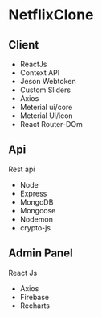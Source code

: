 # NetflixClone

## Client
- ReactJs
- Context API 
- Jeson Webtoken
- Custom Sliders
- Axios
- Meterial ui/core
- Meterial Ui/icon
- React Router-DOm

## Api
Rest api
- Node
- Express
- MongoDB
- Mongoose
- Nodemon
- crypto-js

## Admin Panel
React Js
- Axios
- Firebase
- Recharts

